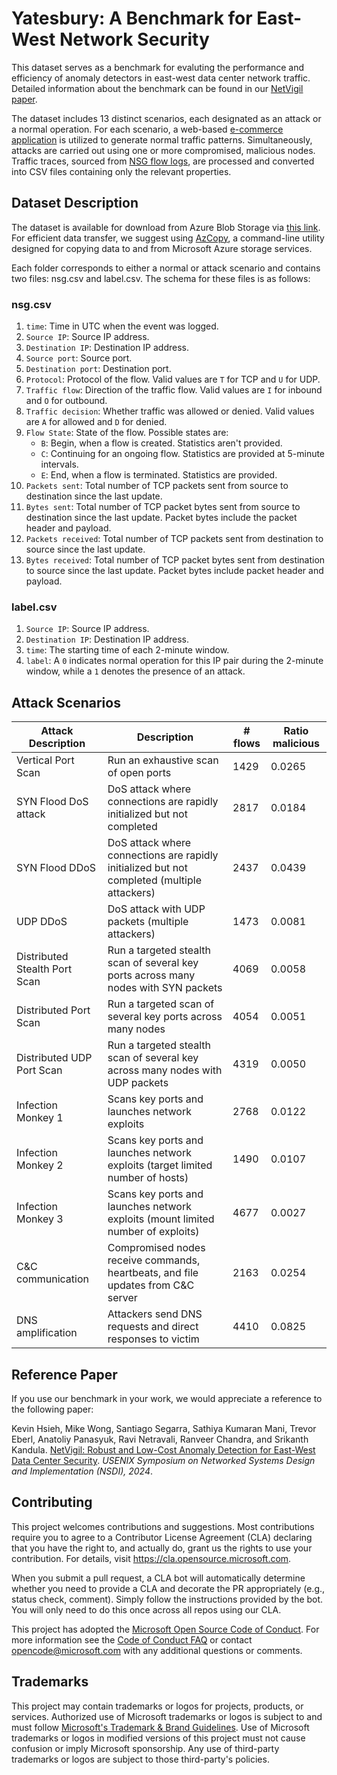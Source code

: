 # Yatesbury: A Benchmark for East-West Network Security

This dataset serves as a benchmark for evaluting the performance and efficiency of anomaly detectors in east-west data center network traffic. Detailed information about the benchmark can be found in our [NetVigil paper](https://www.microsoft.com/en-us/research/publication/netvigil-robust-and-low-cost-anomaly-detection-for-east-west-data-center-security/).

The dataset includes 13 distinct scenarios, each designated as an attack or a normal operation. For each scenario, a web-based [e-commerce application](https://github.com/GoogleCloudPlatform/microservices-demo) is utilized to generate normal traffic patterns. Simultaneously, attacks are carried out using one or more compromised, malicious nodes. Traffic traces, sourced from [NSG flow logs](https://learn.microsoft.com/en-us/azure/network-watcher/nsg-flow-logs-overview), are processed and converted into CSV files containing only the relevant properties.  


## Dataset Description

The dataset is available for download from Azure Blob Storage via [this link](Dataset.txt). For efficient data transfer, we suggest using [AzCopy](https://learn.microsoft.com/en-us/azure/storage/common/storage-ref-azcopy), a command-line utility designed for copying data to and from Microsoft Azure storage services.  

Each folder corresponds to either a normal or attack scenario and contains two files: nsg.csv and label.csv. The schema for these files is as follows:

### nsg.csv

1. `time`: Time in UTC when the event was logged.
2. `Source IP`: Source IP address.
3. `Destination IP`: Destination IP address.
4. `Source port`: Source port.
5. `Destination port`: Destination port.
6. `Protocol`: Protocol of the flow. Valid values are `T` for TCP and `U` for UDP.
7. `Traffic flow`: Direction of the traffic flow. Valid values are `I` for inbound and `O` for outbound.
8. `Traffic decision`: Whether traffic was allowed or denied. Valid values are `A` for allowed and `D` for denied.
9. `Flow State`: State of the flow. Possible states are:
    * `B`: Begin, when a flow is created. Statistics aren't provided.
    * `C`: Continuing for an ongoing flow. Statistics are provided at 5-minute intervals.
    * `E`: End, when a flow is terminated. Statistics are provided.
10. `Packets sent`: Total number of TCP packets sent from source to destination since the last update.
11. `Bytes sent`: Total number of TCP packet bytes sent from source to destination since the last update. Packet bytes include the packet header and payload.
12. `Packets received`: Total number of TCP packets sent from destination to source since the last update.
13. `Bytes received`: Total number of TCP packet bytes sent from destination to source since the last update. Packet bytes include packet header and payload.


### label.csv

1. `Source IP`: Source IP address.
2. `Destination IP`: Destination IP address.
3. `time`: The starting time of each 2-minute window.  
4. `label`: A `0` indicates normal operation for this IP pair during the 2-minute window, while a `1` denotes the presence of an attack.  

## Attack Scenarios

| Attack Description                  | Description                                                                                      | # flows | Ratio malicious |  
|-------------------------------------|--------------------------------------------------------------------------------------------------|---------|-----------------|  
| Vertical Port Scan                  | Run an exhaustive scan of open ports                                                             | 1429    | 0.0265          |  
| SYN Flood DoS attack                | DoS attack where connections are rapidly initialized but not completed                           | 2817    | 0.0184          |  
| SYN Flood DDoS                      | DoS attack where connections are rapidly initialized but not completed (multiple attackers)      | 2437    | 0.0439          |  
| UDP DDoS                            | DoS attack with UDP packets (multiple attackers)                                                 | 1473    | 0.0081          |  
| Distributed Stealth Port Scan       | Run a targeted stealth scan of several key ports across many nodes with SYN packets              | 4069    | 0.0058          |  
| Distributed Port Scan               | Run a targeted scan of several key ports across many nodes                                       | 4054    | 0.0051          |  
| Distributed UDP Port Scan           | Run a targeted stealth scan of several key across many nodes with UDP packets                    | 4319    | 0.0050          |  
| Infection Monkey 1                  | Scans key ports and launches network exploits                                                    | 2768    | 0.0122          |  
| Infection Monkey 2                  | Scans key ports and launches network exploits (target limited number of hosts)                   | 1490    | 0.0107          |  
| Infection Monkey 3                  | Scans key ports and launches network exploits (mount limited number of exploits)                 | 4677    | 0.0027          |  
| C&C communication                   | Compromised nodes receive commands, heartbeats, and file updates from C&C server                 | 2163    | 0.0254          |  
| DNS amplification                   | Attackers send DNS requests and direct responses to victim                                       | 4410    | 0.0825          |  

## Reference Paper

If you use our benchmark in your work, we would appreciate a reference to the following paper:

Kevin Hsieh, Mike Wong, Santiago Segarra, Sathiya Kumaran Mani, Trevor Eberl, Anatoliy Panasyuk, Ravi Netravali, Ranveer Chandra, and Srikanth Kandula. [NetVigil: Robust and Low-Cost Anomaly Detection for East-West Data Center Security](https://www.microsoft.com/en-us/research/publication/netvigil-robust-and-low-cost-anomaly-detection-for-east-west-data-center-security/). *USENIX Symposium on Networked Systems Design and Implementation (NSDI), 2024*.


## Contributing

This project welcomes contributions and suggestions.  Most contributions require you to agree to a
Contributor License Agreement (CLA) declaring that you have the right to, and actually do, grant us
the rights to use your contribution. For details, visit https://cla.opensource.microsoft.com.

When you submit a pull request, a CLA bot will automatically determine whether you need to provide
a CLA and decorate the PR appropriately (e.g., status check, comment). Simply follow the instructions
provided by the bot. You will only need to do this once across all repos using our CLA.

This project has adopted the [Microsoft Open Source Code of Conduct](https://opensource.microsoft.com/codeofconduct/).
For more information see the [Code of Conduct FAQ](https://opensource.microsoft.com/codeofconduct/faq/) or
contact [opencode@microsoft.com](mailto:opencode@microsoft.com) with any additional questions or comments.

## Trademarks

This project may contain trademarks or logos for projects, products, or services. Authorized use of Microsoft 
trademarks or logos is subject to and must follow 
[Microsoft's Trademark & Brand Guidelines](https://www.microsoft.com/en-us/legal/intellectualproperty/trademarks/usage/general).
Use of Microsoft trademarks or logos in modified versions of this project must not cause confusion or imply Microsoft sponsorship.
Any use of third-party trademarks or logos are subject to those third-party's policies.

